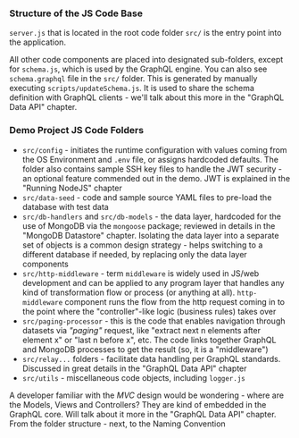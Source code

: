 ### Structure of the JS Code Base 

`server.js` that is located in the root code folder `src/` is the entry point into the application. 

All other code components are placed into designated sub-folders, except for `schema.js`, which is used by the GraphQL engine. You can also see `schema.graphql` file in the `src/` folder. This is generated by manually executing `scripts/updateSchema.js`. It is used to share the schema definition with GraphQL clients - we'll talk about this more in the "GraphQL Data API" chapter.

### Demo Project JS Code Folders 

- `src/config` - initiates the runtime configuration with values coming from the OS Environment and `.env` file, or assigns hardcoded defaults. The folder also contains sample SSH key files to handle the JWT security - an optional feature commended out in the demo. JWT is explained in the "Running NodeJS" chapter
- `src/data-seed` - code and sample source YAML files to pre-load the database with test data
- `src/db-handlers` and  `src/db-models` - the data layer, hardcoded for the use of MongoDB via the `mongoose` package; reviewed in details in the "MongoDB Datastore" chapter. Isolating the data layer into a separate set of objects is a common design strategy - helps switching to a different database if needed, by replacing only the data layer components
- `src/http-middleware` - term `middleware` is widely used in JS/web development and can be applied to any program layer that handles any kind of transformation flow or process (or anything at all). `http-middleware` component runs the flow from the http request coming in to the point where the "controller"-like logic (business rules) takes over
- `src/paging-processor` - this is the code that enables navigation through datasets via *"paging"* request, like "extract next n elements after element x" or "last n before x", etc. The code links together GraphQL and MongoDB processes to get the result (so, it is a "middleware")
- `src/relay...` folders - facilitate data handling per GraphQL standards. Discussed in great details in the "GraphQL Data API" chapter
- `src/utils` - miscellaneous code objects, including `logger.js`

A developer familiar with the *MVC* design would be wondering - where are the Models, Views and Controllers? They are kind of embedded in the GraphQL core. Will talk about it more in the "GraphQL Data API" chapter.
<br>
From the folder structure - next, to the Naming Convention 
